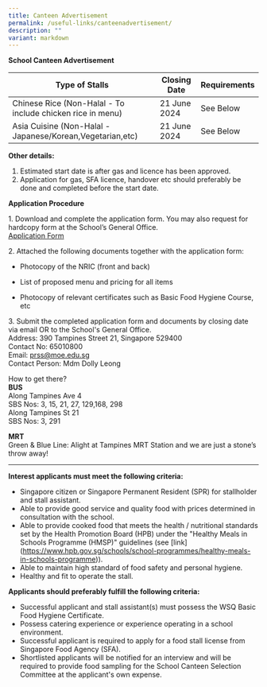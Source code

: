 ```yaml
---
title: Canteen Advertisement
permalink: /useful-links/canteenadvertisement/
description: ""
variant: markdown
---
```

**School Canteen Advertisement**



| Type of Stalls | Closing Date | Requirements|
| ------- | -------- | -------- |
|Chinese Rice (Non-Halal - To include chicken rice in menu)    | 21 June 2024  | See Below  |
|Asia Cuisine (Non-Halal - Japanese/Korean,Vegetarian,etc)    | 21 June 2024  | See Below  |

**Other details:**

1. Estimated start date is after gas and licence has been approved.
2. Application for gas, SFA licence, handover etc should preferably be done and completed before the start date. 

**Application Procedure**

1\. Download and complete the application form. You may also request for hardcopy form at the School’s General Office.  
 [Application Form](/files/application%20for%20school%20canteen%20stall.pdf)
 

2\. Attached the following documents together with the application form:

* Photocopy of the NRIC (front and back)

*  List of proposed menu and pricing for all items

* Photocopy of relevant certificates such as Basic Food Hygiene Course, etc

3\. Submit the completed application form and documents by closing date via email OR to the School's General Office.  
Address: 390 Tampines Street 21, Singapore 529400      
Contact No: 65010800  
Email: [prss@moe.edu.sg](mailto:prss@moe.edu.sg)  
Contact Person: Mdm Dolly Leong

How to get there?  
**BUS**  
Along Tampines Ave 4  
SBS Nos: 3, 15, 21, 27, 129,168, 298  
Along Tampines St 21  
SBS Nos: 3, 291

**MRT**  
Green & Blue Line: Alight at Tampines MRT Station and we are just a stone’s throw away!
* * *

**Interest applicants must meet the following criteria:**

* Singapore citizen or Singapore Permanent Resident (SPR) for stallholder and stall assistant.  
* Able to provide good service and quality food with prices determined in consultation with the school.  
* Able to provide cooked food that meets the health / nutritional standards set by the Health Promotion Board (HPB) under the "Healthy Meals in Schools Programme (HMSP)" guidelines (see \[link\](https://www.hpb.gov.sg/schools/school-programmes/healthy-meals-in-schools-programme)).  
* Able to maintain high standard of food safety and personal hygiene.  
* Healthy and fit to operate the stall.  

**Applicants should preferably fulfill the following criteria:**  

* Successful applicant and stall assistant(s) must possess the WSQ Basic Food Hygiene Certificate.  
* Possess catering experience or experience operating in a school environment.  
* Successful applicant is required to apply for a food stall license from Singapore Food Agency (SFA).  
* Shortlisted applicants will be notified for an interview and will be required to provide food sampling for the School Canteen Selection Committee at the applicant's own expense.